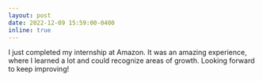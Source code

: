 ```yaml
---
layout: post
date: 2022-12-09 15:59:00-0400
inline: true
---
```


I just completed my internship at Amazon. It was an amazing experience, where I learned a lot and could recognize areas of growth. Looking forward to keep improving!